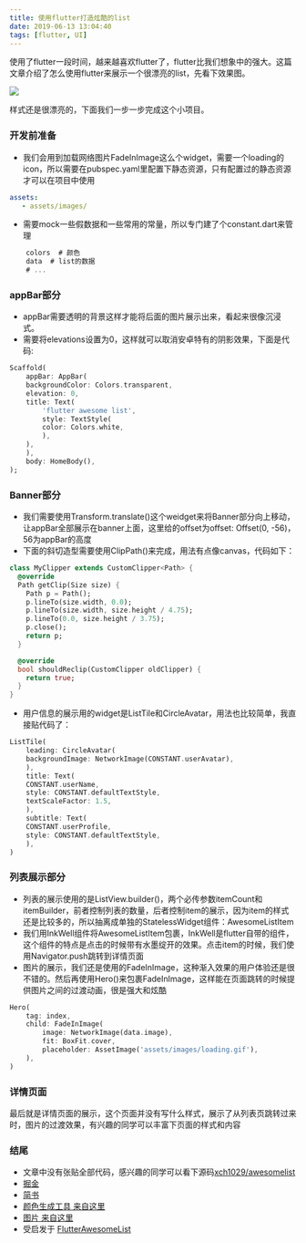 ```yaml
---
title: 使用flutter打造炫酷的list
date: 2019-06-13 13:04:40
tags: [flutter, UI]
---
```


使用了flutter一段时间，越来越喜欢flutter了，flutter比我们想象中的强大。这篇文章介绍了怎么使用flutter来展示一个很漂亮的list，先看下效果图。

<img src="http://pt2k23f08.bkt.clouddn.com/awesomeList.gif">

样式还是很漂亮的，下面我们一步一步完成这个小项目。
### 开发前准备
- 我们会用到加载网络图片FadeInImage这么个widget，需要一个loading的icon，所以需要在pubspec.yaml里配置下静态资源，只有配置过的静态资源才可以在项目中使用
``` yaml
assets:
   - assets/images/
```
- 需要mock一些假数据和一些常用的常量，所以专门建了个constant.dart来管理
``` dart
    colors  # 颜色
    data  # list的数据
    # ...
```

### appBar部分
- appBar需要透明的背景这样才能将后面的图片展示出来，看起来很像沉浸式。
- 需要将elevations设置为0，这样就可以取消安卓特有的阴影效果，下面是代码:
``` dart
Scaffold(
    appBar: AppBar(
    backgroundColor: Colors.transparent,
    elevation: 0,
    title: Text(
        'flutter awesome list',
        style: TextStyle(
        color: Colors.white,
        ),
    ),
    ),
    body: HomeBody(),
);
```

### Banner部分
- 我们需要使用Transform.translate()这个weidget来将Banner部分向上移动，让appBar全部展示在banner上面，这里给的offset为offset: Offset(0, -56)，56为appBar的高度
- 下面的斜切造型需要使用ClipPath()来完成，用法有点像canvas，代码如下：
``` dart
class MyClipper extends CustomClipper<Path> {
  @override
  Path getClip(Size size) {
    Path p = Path();
    p.lineTo(size.width, 0.0);
    p.lineTo(size.width, size.height / 4.75);
    p.lineTo(0.0, size.height / 3.75);
    p.close();
    return p;
  }

  @override
  bool shouldReclip(CustomClipper oldClipper) {
    return true;
  }
}
```
- 用户信息的展示用的widget是ListTile和CircleAvatar，用法也比较简单，我直接贴代码了：
``` dart
ListTile(
    leading: CircleAvatar(
    backgroundImage: NetworkImage(CONSTANT.userAvatar),
    ),
    title: Text(
    CONSTANT.userName,
    style: CONSTANT.defaultTextStyle,
    textScaleFactor: 1.5,
    ),
    subtitle: Text(
    CONSTANT.userProfile,
    style: CONSTANT.defaultTextStyle,
    ),
)
```

### 列表展示部分
- 列表的展示使用的是ListView.builder()，两个必传参数itemCount和itemBuilder，前者控制列表的数量，后者控制item的展示，因为item的样式还是比较多的，所以抽离成单独的StatelessWidget组件：AwesomeListItem
- 我们用InkWell组件将AwesomeListItem包裹，InkWell是flutter自带的组件，这个组件的特点是点击的时候带有水墨绽开的效果。点击item的时候，我们使用Navigator.push跳转到详情页面
- 图片的展示，我们还是使用的FadeInImage，这种渐入效果的用户体验还是很不错的。然后再使用Hero()来包裹FadeInImage，这样能在页面跳转的时候提供图片之间的过渡动画，很是强大和炫酷
``` dart
Hero(
    tag: index,
    child: FadeInImage(
        image: NetworkImage(data.image),
        fit: BoxFit.cover,
        placeholder: AssetImage('assets/images/loading.gif'),
    ),
)
```

### 详情页面
最后就是详情页面的展示，这个页面并没有写什么样式，展示了从列表页跳转过来时，图片的过渡效果，有兴趣的同学可以丰富下页面的样式和内容


### 结尾
- 文章中没有张贴全部代码，感兴趣的同学可以看下源码[xch1029/awesomelist](https://github.com/xch1029/awesomelist)
- [掘金](https://juejin.im/post/5d0203ca5188256aa76bc38e)
- [简书](https://www.jianshu.com/p/a7b902b9af88)
- [颜色生成工具 来自这里](https://colorsupplyyy.com/app)
- [图片 来自这里](https://picsum.photos/)
- 受启发于 [FlutterAwesomeList](https://github.com/samarthagarwal/FlutterAwesomeList)